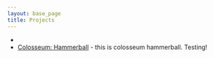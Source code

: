 ```yaml
---
layout: base_page
title: Projects
---
```


- []()
- [Colosseum: Hammerball](http://marketplace.xbox.com/en-US/Product/Colosseum-Hammerball/66acd000-77fe-1000-9115-d8025855032c) - this is colosseum hammerball. Testing!